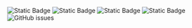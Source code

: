 ![Static Badge](https://img.shields.io/badge/blacklists-60-000000) ![Static Badge](https://img.shields.io/badge/blacklisted-3066132-cc0000) ![Static Badge](https://img.shields.io/badge/whitelisted-2243-00CC00) ![Static Badge](https://img.shields.io/badge/streaming_blacklist-28107-000000) ![GitHub issues](https://img.shields.io/github/issues/fabriziosalmi/blacklists)
